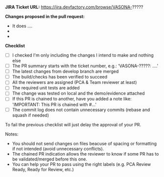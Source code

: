 **JIRA Ticket URL:** 
https://jira.devfactory.com/browse/VASONA-?????

**Changes proposed in the pull request:**
- It does ....
-
-

**Checklist**
- [ ] I checked I'm only including the changes I intend to make and nothing else
- [ ] The PR summary starts with the ticket number, e.g.: 'VASONA-?????: ....'
- [ ] The latest changes from develop branch are merged
- [ ] The build/checks has been verified to succeed
- [ ] All the reviewers are assigned (PCA & Team reviewer at least)
- [ ] The required unit tests are added
- [ ] The change was tested on local and the demo/evidence attached
- [ ] If this PR is chained to another, have you added a note like: 'IMPORTANT: This PR is chained with #...'
- [ ] The commit log does not contain unnecessary commits (rebase and squash if needed)

To fail the previous checklist will just delay the approval of your PR.

Notes:
- You should not send changes on files beacuse of spacing or formatting if not intended (avoid unnecessary conflicts).
- The chained PR indication allows the reviewer to know if some PR has to be validated/merged before this one.
- You can help your PR to pass using the right labels (e.g. PCA Review Ready, Ready for Review, etc.)

